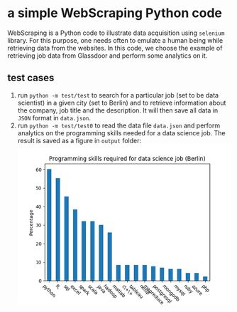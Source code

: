 # a simple WebScraping Python code

WebScraping is a Python code to illustrate data acquisition using
`selenium` library. For this purpose, one needs often to emulate a
human being while retrieving data from the websites. In this code, we
choose the example of retrieving job data from Glassdoor and perform
some analytics on it.

## test cases

1. run `python -m test/test` to search for a particular job (set to be
  data scientist) in a given city (set to Berlin) and to retrieve
  information about the company, job title and the description. It
  will then save all data in `JSON` format in `data.json`.
2. run `python -m test/test0` to read the data file `data.json` and
   perform analytics on the programming skills needed for a data
   science job. The result is saved as a figure in `output`
   folder:
   ![](output/skills_prog.png)
   
